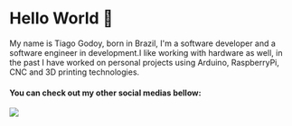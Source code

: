 # Hello World 🚀

My name is Tiago Godoy, born in Brazil, I'm a software developer and a software engineer in development.I like working with hardware as well, in the past I have worked on personal projects using Arduino, RaspberryPi, CNC and 3D printing technologies. 

#### You can check out my other social medias bellow:

<p align="left">
  <a href="https://www.linkedin.com/in/tiago-moreira-0137811b9/" alt="Linkedin">
    <img src="https://img.shields.io/badge/-Linkedin-6610F2?style=for-the-badge&logo=Linkedin&logoColor=FFFFFF&link=https://www.linkedin.com/in/iuricode"/>
  </a>
</p>
